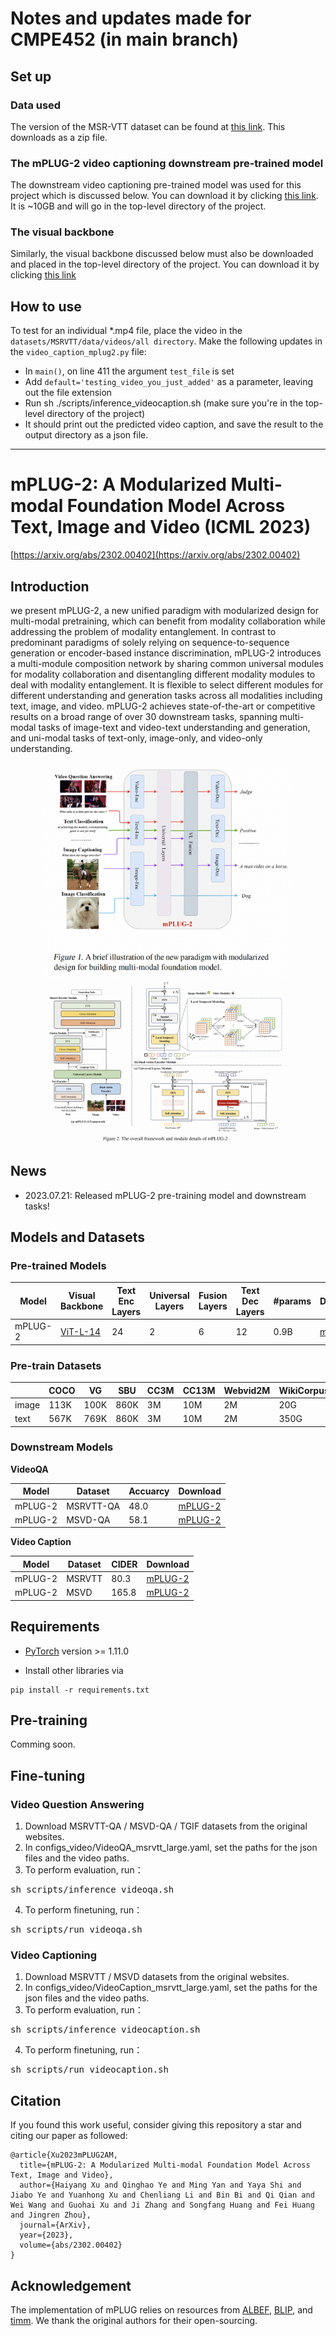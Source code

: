 # Notes and updates made for CMPE452 (in main branch)

## Set up ##

### Data used ###
The version of the MSR-VTT dataset can be found at [this link](https://cove.thecvf.com/datasets/839). This downloads as a zip file.

### The mPLUG-2 video captioning downstream pre-trained model ###
The downstream video captioning pre-trained model was used for this project which is discussed below. You can download it by clicking [this link](http://tjfd2.oss-cn-zhangjiakou.aliyuncs.com/mplug2/mPLUG2_MSRVTT_Caption.pth). It is ~10GB and will go in the top-level directory of the project.

### The visual backbone ###
Similarly, the visual backbone discussed below must also be downloaded and placed in the top-level directory of the project. You can download it by clicking [this link](https://alice-open.oss-cn-zhangjiakou.aliyuncs.com/mPLUG/ViT-L-14.tar) 

## How to use ##
To test for an individual *.mp4 file, place the video in the `datasets/MSRVTT/data/videos/all directory`.
Make the following updates in the `video_caption_mplug2.py` file:
- In `main()`, on line 411 the argument `test_file` is set
- Add `default='testing_video_you_just_added'` as a parameter, leaving out the file extension
- Run sh ./scripts/inference_videocaption.sh (make sure you're in the top-level directory of the project)
- It should print out the predicted video caption, and save the result to the output directory as a json file.
__________________________________________________________________________________________________________________________________________________
# mPLUG-2: A Modularized Multi-modal Foundation Model Across Text, Image and Video (ICML 2023)

[https://arxiv.org/abs/2302.00402](https://arxiv.org/abs/2302.00402)


## Introduction
we present mPLUG-2, a new unified paradigm with modularized design for multi-modal pretraining, which can benefit from modality collaboration while addressing the problem of modality entanglement. In contrast to predominant paradigms of solely relying on sequence-to-sequence generation or encoder-based instance discrimination, mPLUG-2 introduces a multi-module composition network by sharing common universal modules for modality collaboration and disentangling different modality modules to deal with modality entanglement. It is flexible to select different modules for different understanding and generation tasks across all modalities including text, image, and video. mPLUG-2 achieves state-of-the-art or competitive results on a broad range of over 30 downstream tasks, spanning multi-modal tasks of image-text and video-text understanding and generation, and uni-modal tasks of text-only, image-only, and video-only understanding.

<div align="center">
<img src="assets/mplug2_overview.jpg" width="80%">
</div>

<div align="center">
<img src="assets/framework.jpg" width="80%">
</div>

## News

* 2023.07.21: Released mPLUG-2 pre-training model and downstream tasks!


## Models and Datasets

### Pre-trained Models

|Model | Visual Backbone | Text Enc Layers | Universal Layers | Fusion Layers | Text Dec Layers | #params | Download |
|------------------------|-------------------------------------------|------|------|------|------|-----|-----|
|mPLUG-2 | [ViT-L-14](https://alice-open.oss-cn-zhangjiakou.aliyuncs.com/mPLUG/ViT-L-14.tar) | 24 | 2 | 6 | 12 | 0.9B | [mPLUG-2](http://tjfd2.oss-cn-zhangjiakou.aliyuncs.com/mplug2/mPLUG2_Pretrain.pth) |
                                                                     

### Pre-train Datasets
                                                                        
| | COCO | VG | SBU | CC3M | CC13M | Webvid2M | WikiCorpus |
|------------------------|-------------------------------------------|------|------|------|------|------|-----|
|image | 113K | 100K | 860K | 3M | 10M | 2M | 20G |
|text | 567K | 769K | 860K | 3M | 10M | 2M | 350G | 


### Downstream Models

**VideoQA**

| Model | Dataset | Accuarcy | Download |
|------|---------|------|----------|
|mPLUG-2 | MSRVTT-QA | 48.0 | [mPLUG-2](http://tjfd2.oss-cn-zhangjiakou.aliyuncs.com/mplug2/mPLUG2_MSRVTT_QA.pth) |
|mPLUG-2 | MSVD-QA | 58.1 | [mPLUG-2](http://tjfd2.oss-cn-zhangjiakou.aliyuncs.com/mplug2/mPLUG2_MSVD_QA.pth) |

**Video Caption**

|Model | Dataset | CIDER | Download |
|-------------|----------------|------|------|
|mPLUG-2 | MSRVTT | 80.3 | [mPLUG-2](http://tjfd2.oss-cn-zhangjiakou.aliyuncs.com/mplug2/mPLUG2_MSRVTT_Caption.pth) |
|mPLUG-2 | MSVD | 165.8 | [mPLUG-2](http://tjfd2.oss-cn-zhangjiakou.aliyuncs.com/mplug2/mPLUG2_MSVD_Caption.pth) |



## Requirements
* [PyTorch](https://pytorch.org/) version >= 1.11.0

* Install other libraries via
```
pip install -r requirements.txt
```


## Pre-training

Comming soon.

## Fine-tuning
### Video Question Answering
1. Download MSRVTT-QA / MSVD-QA / TGIF datasets from the original websites.
2. In configs_video/VideoQA_msrvtt_large.yaml, set the paths for the json files and the video paths.
3. To perform evaluation, run：
<pre>sh scripts/inference_videoqa.sh</pre> 
4. To perform finetuning, run：
<pre>sh scripts/run_videoqa.sh</pre> 

###  Video Captioning
1. Download MSRVTT / MSVD datasets from the original websites.
2. In configs_video/VideoCaption_msrvtt_large.yaml, set the paths for the json files and the video paths.
3. To perform evaluation, run：
<pre>sh scripts/inference_videocaption.sh</pre> 
4. To perform finetuning, run：
<pre>sh scripts/run_videocaption.sh</pre> 


## Citation
If you found this work useful, consider giving this repository a star and citing our paper as followed:
```
@article{Xu2023mPLUG2AM,
  title={mPLUG-2: A Modularized Multi-modal Foundation Model Across Text, Image and Video},
  author={Haiyang Xu and Qinghao Ye and Ming Yan and Yaya Shi and Jiabo Ye and Yuanhong Xu and Chenliang Li and Bin Bi and Qi Qian and Wei Wang and Guohai Xu and Ji Zhang and Songfang Huang and Fei Huang and Jingren Zhou},
  journal={ArXiv},
  year={2023},
  volume={abs/2302.00402}
}
```

## Acknowledgement
The implementation of mPLUG relies on resources from [ALBEF](https://github.com/salesforce/ALBEF), [BLIP](https://github.com/salesforce/BLIP), and [timm](https://github.com/rwightman/pytorch-image-models/tree/master/timm). We thank the original authors for their open-sourcing.

